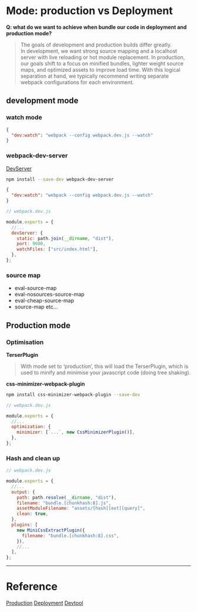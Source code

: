 # Mode: production vs Deployment

**Q: what do we want to achieve when bundle our code in deployment and production mode?**

> The goals of development and production builds differ greatly. In development, we want strong source mapping and a localhost server with live reloading or hot module replacement. In production, our goals shift to a focus on minified bundles, lighter weight source maps, and optimized assets to improve load time. With this logical separation at hand, we typically recommend writing separate webpack configurations for each environment.

## development mode

### watch mode

```json
{
  "dev:watch": "webpack --config webpack.dev.js --watch"
}
```

### webpack-dev-server

[DevServer](https://webpack.js.org/configuration/dev-server/)

```bash
npm install --save-dev webpack-dev-server
```

```json
{
  "dev:watch": "webpack --config webpack.dev.js --watch"
}
```

```javascript
// webpack.dev.js

module.exports = {
  //...
  devServer: {
    static: path.join(__dirname, "dist"),
    port: 9000,
    watchFiles: ["src/index.html"],
  },
};
```

### source map

- eval-source-map
- eval-nosources-source-map
- eval-cheap-source-map
- source-map
  etc...

## Production mode

### Optimisation

**TerserPlugin**

> With mode set to ‘production’, this will load the TerserPlugin, which is used to minify and minimise your javascript code (doing tree shaking).

**css-minimizer-webpack-plugin**

```bash
npm install css-minimizer-webpack-plugin --save-dev
```

```javascript
// webpack.dev.js

module.exports = {
  //...
  optimization: {
    minimizer: [`...`, new CssMinimizerPlugin()],
  },
};
```

### Hash and clean up

```javascript
// webpack.dev.js

module.exports = {
  //...
  output: {
    path: path.resolve(__dirname, "dist"),
    filename: "bundle.[chunkhash:8].js",
    assetModuleFilename: "assets/[hash][ext][query]",
    clean: true,
  },
  plugins: [
    new MiniCssExtractPlugin({
      filename: "bundle.[chunkhash:8].css",
    }),
    //...
  ],
};
```

---

# Reference

[Production](https://webpack.js.org/guides/production/)
[Deployment](https://webpack.js.org/guides/development/)
[Devtool](https://webpack.js.org/configuration/devtool/)
